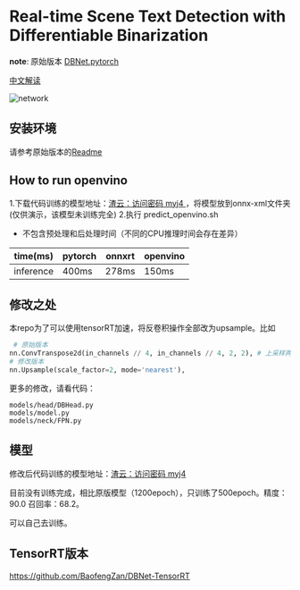 # Real-time Scene Text Detection with Differentiable Binarization

**note**: 原始版本 [DBNet.pytorch](https://github.com/WenmuZhou/DBNet.pytorch)

[中文解读](https://zhuanlan.zhihu.com/p/94677957)

![network](imgs/paper/db.jpg)

## 安装环境

请参考原始版本的[Readme](https://github.com/WenmuZhou/DBNet.pytorch/blob/master/README.MD)
## How to run openvino
1.下载代码训练的模型地址：[渣云：访问密码 myj4 ](https://pan.baidu.com/s/10Ff-0AJkkpC9jGWdNSsN6g)，将模型放到onnx-xml文件夹 (仅供演示，该模型未训练完全)
2.执行 predict_openvino.sh
- 不包含预处理和后处理时间（不同的CPU推理时间会存在差异）

|  time(ms)   | pytorch  | onnxrt | openvino
|  ----  | ----  | ---- |---- |
| inference  | 400ms | 278ms    |150ms|

## 修改之处

本repo为了可以使用tensorRT加速，将反卷积操作全部改为upsample。比如

```python
 # 原始版本
nn.ConvTranspose2d(in_channels // 4, in_channels // 4, 2, 2), # 上采样两倍
# 修改版本 
nn.Upsample(scale_factor=2, mode='nearest'),
```

更多的修改，请看代码：

```
models/head/DBHead.py 
models/model.py 
models/neck/FPN.py
```

## 模型

修改后代码训练的模型地址：[渣云：访问密码 myj4 ](https://pan.baidu.com/s/10Ff-0AJkkpC9jGWdNSsN6g)

目前没有训练完成，相比原版模型（1200epoch），只训练了500epoch。精度：90.0  召回率：68.2。 

可以自己去训练。

## TensorRT版本

https://github.com/BaofengZan/DBNet-TensorRT

 